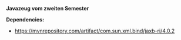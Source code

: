 **Javazeug vom zweiten Semester**

**Dependencies:**
* https://mvnrepository.com/artifact/com.sun.xml.bind/jaxb-ri/4.0.2
